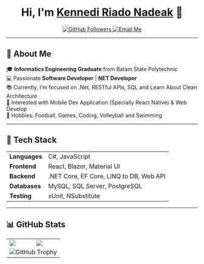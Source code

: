 <!--
- 👋 Hi, I’m Kennedi Riado Nadeak
- ✨ Currenly working in a company as a Junior .NET Developer
- 👀 Interested with Mobile Dev Application (Specially React Native) & Web Develop
- 🌱 Now, I'm focused on .Net, RESTful APIs, SQL and Learn About Clean Architecture
- 🏀 Hobbies: Football, Games, Coding, Volleyball and Swimming
- 📫 Reach me on Linkedin.

<hr/>

[![LinkedIn URL](https://img.shields.io/static/v1?color=blue&label=linkedin&logo=linkedin&logoColor=white&style=for-the-badge&message=Connect)](https://www.linkedin.com/in/kennediriadonadeak271)

[![Portofolio URL](https://img.shields.io/static/v1?color=green&label=Portofolio&logo=egghead&logoColor=white&style=for-the-badge&message=Check%20Profile)](https://kennedi27.github.io/kennedinadeak/#portofolio/)

![](https://github-profile-trophy.vercel.app/?username=kennedi27&no-frame=false&no-bg=false&margin-w=4)

<hr/>


<a href="https://github.com/kennedi27">
    <img src="https://github-readme-stats.vercel.app/api?username=kennedi27&count_private=true&show_icons=true&hide=stars" />
    <img src="https://github-readme-stats.vercel.app/api/top-langs/?username=kennedi27&count_private=true&layout=compact" />
</a>


<hr/>
-->

<h1 align="center">Hi, I'm <a href="https://github.com/Kennedi27" target="_blank">Kennedi Riado Nadeak</a> 👋</h1>

<p align="center">
  <a href="https://github.com/Kennedi27?tab=followers">
    <img src="https://img.shields.io/github/followers/Kennedi27?label=Followers&style=social" alt="GitHub Followers">
  </a>
  <a href="mailto:kennedi.itdev@gmail.com">
    <img src="https://img.shields.io/badge/Email-me-red" alt="Email Me">
  </a>
</p>

---

## 🚀 About Me

🎓 **Informatics Engineering Graduate** from Batam State Polytechnic  
💻 Passionate **Software Developer** | **NET Developer**  
📚 Currently, I'm focused on .Net, RESTful APIs, SQL and Learn About Clean Architecture  
👀 Interested with Mobile Dev Application (Specially React Native) & Web Develop  
🏀 Hobbies: Football, Games, Coding, Volleyball and Swimming  

---

## 🔨 Tech Stack
<table>
<tr>
  <td><strong>Languages</strong></td>
  <td>C#, JavaScript</td>
</tr>
<tr>
  <td><strong>Frontend</strong></td>
  <td>React, Blazor, Material UI</td>
</tr>
<tr>
  <td><strong>Backend</strong></td>
  <td>.NET Core, EF Core, LINQ to DB, Web API</td>
</tr>
<tr>
  <td><strong>Databases</strong></td>
  <td>MySQL, SQL Server, PostgreSQL</td>
</tr>
<tr>
  <td><strong>Testing</strong></td>
  <td>xUnit, NSubstitute</td>
</tr>

</table>

---
<!--
## 📂 Featured Projects

### 🌐 [Payment Gateway Integration](#)
A robust service integrating multiple payment APIs like PayPal and Mastercard.

### 📄 [Dynamic PDF Template Renderer](#)
Efficient PDF document generation using Razor views embedded in assemblies.

### 🚢 [Ferry Transportation API](#)
API integration for ferry services.

---
-->
## 📊 GitHub Stats

<table>
    <tr>
        <td><img src="https://github-profile-summary-cards.vercel.app/api/cards/profile-details?username=kennedi27&theme=vue"/></td>
        <td><img src="https://github-readme-stats.vercel.app/api/top-langs/?username=kennedi27&count_private=true&layout=compact" /></td>
    </tr>
    <tr>
        <td colspan="2"><img src="https://github-profile-trophy.vercel.app/?username=kennedi27&no-frame=false&no-bg=false&margin-w=4&title=MultiLanguage,Commit,Repositories,Stars,Followers,PullRequest" alt="GitHub Trophy"></td>
    </tr>
        <!-- <img src="https://github-readme-stats.vercel.app/api?username=kennedi27&count_private=true&show_icons=true&hide=stars" /> -->
</table>

<!--
---

## 🌱 What I’m Learning Now 
- **Python Programming** 🐍   
-->
<!--
<p>
    Hi, I'm Kennedi Riado Nadeak from Batam, Kepulauan Riau, Indonesia. I specialize in web development, with a growing interest in mobile apps. Currently, I work as a Software Developer in a Batam-based company, focusing on building REST APIs using .NET Core. I'm actively learning and improving my skills in C# and .NET Core to develop better applications.
</p>

## 📫 Let’s Connect! 🌟⭐🌟
<p align="center">
  <a href="https://github.com/Kennedi27" target="_blank">
    <img src="https://img.shields.io/badge/GitHub-333?style=for-the-badge&logo=github&logoColor=white" alt="GitHub">
  </a>
  <a href="https://linkedin.com/in/kennediriadonadeak271" target="_blank">
    <img src="https://img.shields.io/badge/LinkedIn-0077B5?style=for-the-badge&logo=linkedin&logoColor=white" alt="LinkedIn">
  </a>
  <a href="https://kennedi27.github.io/kennedinadeak/#portofolio" target="_blank">
    
<img src="https://img.shields.io/badge/portofolio-grey?style=for-the-badge&logo=egghead" alt="Portofolio" alt="Portofolio">
      
  </a>
  <a href="mailto:kennedi.itdev@gmail.com" target="_blank">
    <img src="https://img.shields.io/badge/Email-D14836?style=for-the-badge&logo=gmail&logoColor=white" alt="Email">
  </a>
</p>
-->

